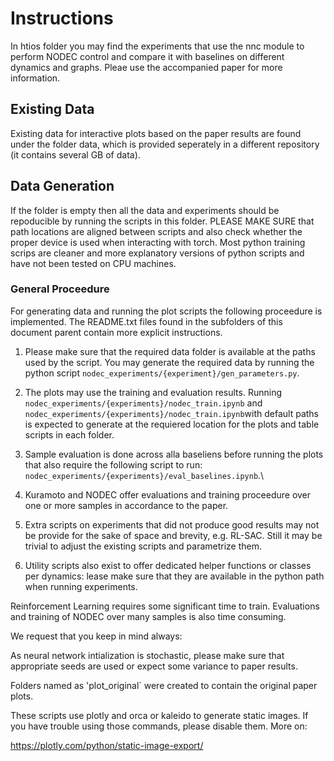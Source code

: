 # Instructions

In htios folder you may find the experiments that use the nnc module to perform NODEC control and compare it with baselines on different dynamics and graphs.
Pleae use the accompanied paper for more information.

## Existing Data
Existing data for interactive plots based on the paper results are found under the folder data, which is provided seperately in a different repository (it contains several GB of data).

## Data Generation
If the folder is empty then all the data and experiments should be repoducible by running the scripts in this folder.
PLEASE MAKE SURE that path locations are aligned between scripts and also check whether the proper device is used when interacting with torch. Most python training scrips are cleaner and more explanatory versions of python scripts and have not been tested on CPU machines.

### General Proceedure
For generating data and running the plot scripts the following proceedure is implemented. The README.txt files found in the subfolders of this document parent contain more explicit instructions.
1. Please make sure that the required data folder is available at the paths used by the script.
You may generate the required data by running the python script
```nodec_experiments/{experiment}/gen_parameters.py```.

2. The plots may use the training and evaluation results.
Running ```nodec_experiments/{experiments}/nodec_train.ipynb``` and ```nodec_experiments/{experiments}/nodec_train.ipynb```with default paths is expected to generate at the requiered location for the plots and table scripts in each folder.

3. Sample evaluation is done across alla baseliens before running the plots that also require the following script to run:
`nodec_experiments/{experiments}/eval_baselines.ipynb`.\

4. Kuramoto and NODEC offer evaluations and training proceedure over one or more samples in accordance to the paper.

5. Extra scripts on experiments that did not produce good results may not be provide for the sake of space and brevity, e.g. RL-SAC. Still it may be trivial to adjust the existing scripts and parametrize them.

5. Utility scripts also exist to offer dedicated helper functions or classes per dynamics:
lease make sure that they are available in the python path when running experiments.

Reinforcement Learning requires some significant time to train.
Evaluations and training of NODEC over many samples is also time consuming.

We request that you keep in mind always:

As neural network intialization is stochastic, please make sure that appropriate seeds are used or expect some variance to paper results.

Folders named as 'plot_original` were created to contain  the original paper plots.

These scripts use plotly and orca or kaleido to generate static images. If you have trouble using those commands, please disable them. More on:

https://plotly.com/python/static-image-export/
